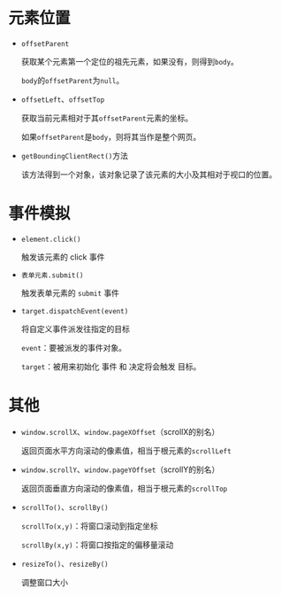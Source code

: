 # 元素位置

- `offsetParent`

  获取某个元素第一个定位的祖先元素，如果没有，则得到`body`。
  
  `body`的`offsetParent`为`null`。
  
- `offsetLeft`、`offsetTop`

  获取当前元素相对于其`offsetParent`元素的坐标。

  如果`offsetParent`是`body`，则将其当作是整个网页。

- `getBoundingClientRect()`方法

  该方法得到一个对象，该对象记录了该元素的大小及其相对于视口的位置。

# 事件模拟

- `element.click()`

  触发该元素的 click 事件

- `表单元素.submit()`

  触发表单元素的 `submit` 事件

- `target.dispatchEvent(event)`

  将自定义事件派发往指定的目标

  `event`：要被派发的事件对象。

  `target`：被用来初始化 事件 和 决定将会触发 目标。

# 其他

- `window.scrollX`、`window.pageXOffset`（scrollX的别名）

  返回页面水平方向滚动的像素值，相当于根元素的`scrollLeft`

- `window.scrollY`、`window.pageYOffset`（scrollY的别名）

  返回页面垂直方向滚动的像素值，相当于根元素的`scrollTop`

- `scrollTo()`、`scrollBy()`

  `scrollTo(x,y)`：将窗口滚动到指定坐标

  `scrollBy(x,y)`：将窗口按指定的偏移量滚动

- `resizeTo()`、`resizeBy()`

  调整窗口大小